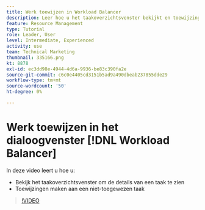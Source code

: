 ```yaml
---
title: Werk toewijzen in Workload Balancer
description: Leer hoe u het taakoverzichtsvenster bekijkt en toewijzingen maakt aan een niet-toegewezen taak.
feature: Resource Management
type: Tutorial
role: Leader, User
level: Intermediate, Experienced
activity: use
team: Technical Marketing
thumbnail: 335166.png
kt: 8878
exl-id: ec3dd98e-4944-4d6a-9936-be83c390fa2e
source-git-commit: c6c0e4405cd3151b5ad9a490dbeab237855dde29
workflow-type: tm+mt
source-wordcount: '50'
ht-degree: 0%

---
```


# Werk toewijzen in het dialoogvenster [!DNL Workload Balancer]

In deze video leert u hoe u:

* Bekijk het taakoverzichtsvenster om de details van een taak te zien
* Toewijzingen maken aan een niet-toegewezen taak


>[!VIDEO](https://video.tv.adobe.com/v/335166/?quality=12)
